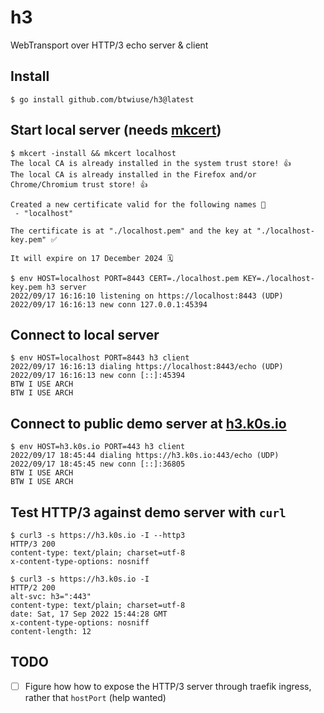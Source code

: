 # h3

WebTransport over HTTP/3 echo server & client

## Install

```
$ go install github.com/btwiuse/h3@latest
```

## Start local server (needs [mkcert](https://mkcert.dev))

```
$ mkcert -install && mkcert localhost
The local CA is already installed in the system trust store! 👍
The local CA is already installed in the Firefox and/or Chrome/Chromium trust store! 👍

Created a new certificate valid for the following names 📜
 - "localhost"

The certificate is at "./localhost.pem" and the key at "./localhost-key.pem" ✅

It will expire on 17 December 2024 🗓

$ env HOST=localhost PORT=8443 CERT=./localhost.pem KEY=./localhost-key.pem h3 server
2022/09/17 16:16:10 listening on https://localhost:8443 (UDP)
2022/09/17 16:16:13 new conn 127.0.0.1:45394
```

## Connect to local server

```
$ env HOST=localhost PORT=8443 h3 client
2022/09/17 16:16:13 dialing https://localhost:8443/echo (UDP)
2022/09/17 16:16:13 new conn [::]:45394
BTW I USE ARCH
BTW I USE ARCH
```

## Connect to public demo server at [h3.k0s.io](https://h3.k0s.io)

```
$ env HOST=h3.k0s.io PORT=443 h3 client
2022/09/17 18:45:44 dialing https://h3.k0s.io:443/echo (UDP)
2022/09/17 18:45:45 new conn [::]:36805
BTW I USE ARCH
BTW I USE ARCH
```

## Test HTTP/3 against demo server with `curl`

```
$ curl3 -s https://h3.k0s.io -I --http3
HTTP/3 200
content-type: text/plain; charset=utf-8
x-content-type-options: nosniff

$ curl3 -s https://h3.k0s.io -I
HTTP/2 200
alt-svc: h3=":443"
content-type: text/plain; charset=utf-8
date: Sat, 17 Sep 2022 15:44:28 GMT
x-content-type-options: nosniff
content-length: 12
```

## TODO

- [ ] Figure how how to expose the HTTP/3 server through traefik ingress, rather
      that `hostPort` (help wanted)
